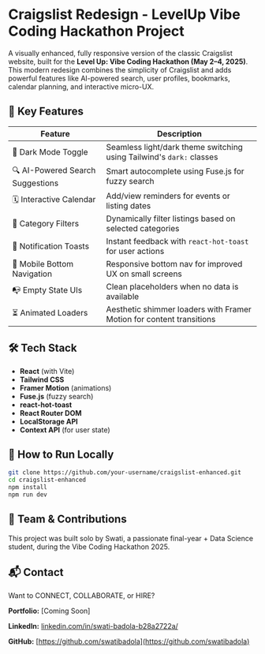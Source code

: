 # Craigslist Redesign - LevelUp Vibe Coding Hackathon Project

A visually enhanced, fully responsive version of the classic Craigslist website, built for the **Level Up: Vibe Coding Hackathon (May 2–4, 2025)**. This modern redesign combines the simplicity of Craigslist and adds powerful features like AI-powered search, user profiles, bookmarks, calendar planning, and interactive micro-UX.

## 🌟 Key Features

| Feature                          | Description                                                                 |
|----------------------------------|-----------------------------------------------------------------------------|
| 🌙 Dark Mode Toggle              | Seamless light/dark theme switching using Tailwind's `dark:` classes       |
| 🔍 AI-Powered Search Suggestions | Smart autocomplete using Fuse.js for fuzzy search                          |
| 🗓️ Interactive Calendar          | Add/view reminders for events or listing dates                             |
| 🧩 Category Filters              | Dynamically filter listings based on selected categories                   |
| 🔔 Notification Toasts           | Instant feedback with `react-hot-toast` for user actions                   |
| 📱 Mobile Bottom Navigation      | Responsive bottom nav for improved UX on small screens                     |
| 📭 Empty State UIs               | Clean placeholders when no data is available                               |
| ⏳ Animated Loaders              | Aesthetic shimmer loaders with Framer Motion for content transitions       |


## 🛠️ Tech Stack

- **React** (with Vite)
- **Tailwind CSS**
- **Framer Motion** (animations)
- **Fuse.js** (fuzzy search)
- **react-hot-toast**
- **React Router DOM**
- **LocalStorage API**
- **Context API** (for user state)


## 🧠 How to Run Locally
```bash
git clone https://github.com/your-username/craigslist-enhanced.git
cd craigslist-enhanced
npm install
npm run dev
```

## 🤝 Team & Contributions
This project was built solo by Swati, a passionate final-year + Data Science student, during the Vibe Coding Hackathon 2025.

## 📬 Contact
Want to CONNECT, COLLABORATE, or HIRE?

**Portfolio:** [Coming Soon]

**LinkedIn:** [linkedin.com/in/swati-badola-b28a2722a/](https://x.com/SwatiBadola3)

**GitHub:** [https://github.com/swatibadola](https://github.com/swatibadola)
